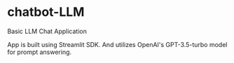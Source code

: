 # chatbot-LLM
Basic LLM Chat Application

App is built using Streamlit SDK. And utilizes OpenAI's GPT-3.5-turbo model for prompt answering.
